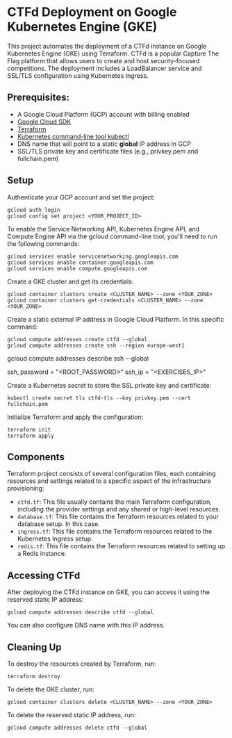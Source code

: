 # CTFd Deployment on Google Kubernetes Engine (GKE)
This project automates the deployment of a CTFd instance on Google Kubernetes Engine (GKE) using Terraform. CTFd is a popular Capture The Flag platform that allows users to create and host security-focused competitions. The deployment includes a LoadBalancer service and SSL/TLS configuration using Kubernetes Ingress.

## Prerequisites:
* A Google Cloud Platform (GCP) account with billing enabled
* [Google Cloud SDK](https://cloud.google.com/sdk/docs/install)
* [Terraform](https://learn.hashicorp.com/tutorials/terraform/install-cli)
* [Kubernetes command-line tool kubectl](https://kubernetes.io/docs/tasks/toolsQ/install-kubectl/)
* DNS name that will point to a static **global** IP address in GCP
* SSL/TLS private key and certificate files (e.g., privkey.pem and fullchain.pem)

## Setup
Authenticate your GCP account and set the project:
```
gcloud auth login
gcloud config set project <YOUR_PROJECT_ID>
```

To enable the Service Networking API, Kubernetes Engine API, and Compute Engine API via the gcloud command-line tool, you'll need to run the following commands:
```
gcloud services enable servicenetworking.googleapis.com
gcloud services enable container.googleapis.com
gcloud services enable compute.googleapis.com
```

Create a GKE cluster and get its credentials:
```
gcloud container clusters create <CLUSTER_NAME> --zone <YOUR_ZONE>
gcloud container clusters get-credentials <CLUSTER_NAME> --zone <YOUR_ZONE>
```

Create a static external IP address in Google Cloud Platform. In this specific command:
```
gcloud compute addresses create ctfd --global
gcloud compute addresses create ssh --region europe-west1
```

gcloud compute addresses describe ssh --global

ssh_password = "<ROOT_PASSWORD>"
ssh_ip = "<EXERCISES_IP>"

Create a Kubernetes secret to store the SSL private key and certificate:
```
kubectl create secret tls ctfd-tls --key privkey.pem --cert fullchain.pem
```

Initialize Terraform and apply the configuration:
```
terraform init
terraform apply
```

## Components
Terraform project consists of several configuration files, each containing resources and settings related to a specific aspect of the infrastructure provisioning:
* `ctfd.tf`: This file usually contains the main Terraform configuration, including the provider settings and any shared or high-level resources.
* `database.tf`: This file contains the Terraform resources related to your database setup. In this case.
* `ingress.tf`: This file contains the Terraform resources related to the Kubernetes Ingress setup.
* `redis.tf`: This file contains the Terraform resources related to setting up a Redis instance.

## Accessing CTFd
After deploying the CTFd instance on GKE, you can access it using the reserved static IP address:
```
gcloud compute addresses describe ctfd --global
```
You can also configure DNS name with this IP address.

## Cleaning Up

To destroy the resources created by Terraform, run:

```
terraform destroy
```

To delete the GKE cluster, run:
```
gcloud container clusters delete <CLUSTER_NAME> --zone <YOUR_ZONE>
```

To delete the reserved static IP address, run:
```
gcloud compute addresses delete ctfd --global
```